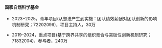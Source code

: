 <br>

#### 国家自然科学基金

- 2023−2025，青年项目(从想法产生到实施：团队绩效薪酬对团队创新的影响机制研究；72202096)，项目主持人，30万
  
- 2019–2024，重点项目(基于跨界共享的组织竞合与突破性创新机制研究；71832004)，参与者，240万
  

